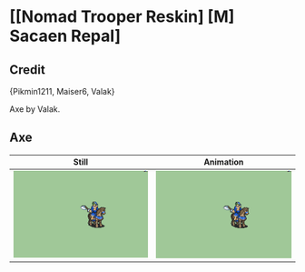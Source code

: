 # [\[Nomad Trooper Reskin\] \[M\] Sacaen Repal]

## Credit

{Pikmin1211, Maiser6, Valak}

Axe by Valak.
	
## Axe

| Still | Animation |
| :---: | :-------: |
| ![Axe still](./Axe_000.png) | ![Axe animation](./Axe.gif) |
